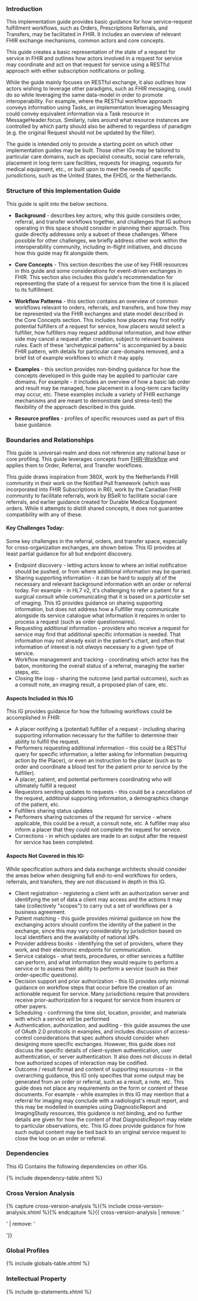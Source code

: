 ### Introduction
This implementation guide provides basic guidance for how service-request fulfillment workflows, such as Orders, Prescriptions Referrals, and Transfers, may be facilitated in FHIR. It includes an overview of relevant FHIR exchange mechanisms, common actors and core concepts.

This guide creates a basic representation of the state of a request for service in FHIR and outlines how actors involved in a request for service may coordinate and act on that request for service using a RESTful approach with either subscription notifications or polling. 

While the guide mainly focuses on RESTful exchange, it also outlines how actors wishing to leverage other paradigms, such as FHIR messaging, could do so while leveraging the same data-model in order to promote interoperability. For example, where the RESTful workflow approach conveys information using Tasks, an implementation leveraging Messaging could convey equivalent information via a Task resource in MessageHeader.focus.  Similarly, rules around what resource instances are controlled by which party should also be adhered to regardless of paradigm (e.g. the original Request should not be updated by the filler).

The guide is intended only to provide a starting point on which other implementation guides may be built. Those other IGs may be tailored to particular care domains, such as specialist consults, social care referrals, placement in long term care facilities, requests for imaging, requests for medical equipment, etc., or built upon to meet the needs of specific jurisdictions, such as the United States, the EHDS, or the Netherlands. 

### Structure of this Implementation Guide
This guide is split into the below sections. 

- **Background** - describes key actors, why this guide considers order, referral, and transfer workflows together, and challenges that IG authors operating in this space should consider in planning their approach. This guide directly addresses only a subset of these challenges. Where possible for other challenges, we briefly address other work within the interoperability community, including in-flight initiatives, and discuss how this guide may fit alongside them.  

- **Core Concepts** -  This section describes the use of key FHIR resources in this guide and some considerations for event-driven exchanges in FHIR. This section also includes this guide's recommendation for representing the state of a request for service from the time it is placed to its fulfillment. 

- **Workflow Patterns** - this section contains an overview of common workflows relevant to orders, referrals, and transfers, and how they may be represented via the FHIR exchanges and state model described in the Core Concepts section. This includes how placers may first notify potential fulfillers of a request for service, how placers would select a fulfiller, how fulfillers may request additional information, and how either side may cancel a request after creation, subject to relevant business rules. Each of these 'archetypical patterns" is accompanied by a basic FHIR pattern, with details for particular care-domains removed, and a brief list of example workflows to which it may apply. 

- **Examples** - this section provides non-binding guidance for how the concepts developed in this guide may be applied to particular care domains. For example - it includes an overview of how a basic lab order and result may be managed, how placement in a long-term care facility may occur, etc. These examples include a variety of FHIR exchange mechanisms and are meant to demonstrate (and stress-test) the flexibility of the approach described in this guide.   

- **Resource profiles** - profiles of specific resources used as part of this base guidance. 

### Boundaries and Relationships
This guide is universal-realm and does not reference any national base or core profiling. This guide leverages concepts from [FHIR-Workflow](https://hl7.org/fhir/workflow.html) and applies them to Order, Referral, and Transfer workflows. 

This guide draws inspiration from 360X, work by the Netherlands FHIR community in their work on the Notified Pull framework (which was incorporated into FHIR Subscriptions in R6), work by the Canadian FHIR community to facilitate referrals, work by BSeR to facilitate social care referrals, and earlier guidance created for Durable Medical Equipment orders. While it attempts to distill shared concepts, it does not guarantee compatibility with any of these.

#### Key Challenges Today:
Some key challenges in the referral, orders, and transfer space, especially for cross-organization exchanges, are shown below. This IG provides at least partial guidance for all but endpoint discovery. 

* Endpoint discovery - letting actors know to where an initial notification should be pushed, or from where additional information may be queried.
* Sharing supporting information - it can be hard to supply all of the necessary and relevant background information with an order or referral today. For example - in HL7 v2, it's challenging to refer a patient for a surgical consult while communicating that it is based on a _particular_ set of imaging. This IG provides guidance on sharing supporting information, but does not address how a Fulfiller may communicate alongside its service catalogue what information it requires in order to process a request (such as order questionnaires).
* Requesting additional information - providers who receive a request for service may find that additional specific information is needed. That information may not already exist in the patient's chart, and often that information of interest is not _always_ necessary to a given type of service. 
* Workflow management and tracking - coordinating which actor has the baton, monitoring the overall status of a referral, managing the earlier steps, etc.
* Closing the loop - sharing the outcome (and partial outcomes), such as a consult note, an imaging result, a proposed plan of care, etc. 

#### Aspects Included in this IG
This IG provides guidance for how the following workflows could be accomplished in FHIR:

* A placer notifying a (potential) fulfiller of a request - including sharing supporting information necessary for the fulfiller to determine their ability to fulfill the request.
* Performers requesting additional information - this could be a RESTful query for specific information, a letter asking for information (requiring action by the Placer), or even an instruction to the placer (such as to order and coordinate a blood test for the patient prior to service by the fulfiller). 
* A placer, patient, and potential performers coordinating who will ultimately fulfill a request
* Requestors sending updates to requests - this could be a cancellation of the request, additional supporting information, a demographics change of the patient, etc.
* Fulfillers sharing status updates
* Performers sharing outcomes of the request for service - where applicable, this could be a result, a consult note, etc. A fulfiller may also inform a placer that they could not complete the request for service. 
* Corrections - in which updates are made to an output after the request for service has been completed.

#### Aspects Not Covered in this IG:
While specification authors and data exchange architects should consider the areas below when designing full end-to-end workflows for orders, referrals, and transfers, they are not discussed in depth in this IG. 

* Client registration - registering a client with an authorization server and identifying the set of data a client may access and the actions it may take (collectively "scopes") to carry out a set of workflows per a business agreement.
* Patient matching - this guide provides minimal guidance on how the exchanging actors should confirm the identity of the patient in the exchange, since this may vary considerably by jurisdiction based on local identifiers and the availability of national IdPs. 
* Provider address books - identifying the set of providers, where they work, and their electronic endpoints for communication.
* Service catalogs - what tests, procedures, or other services a fulfiller can perform, and what information they would require to perform a service or to assess their ability to perform a service (such as their order-specific questions).
* Decision support and prior authorization - this IG provides only minimal guidance on workflow steps that occur before the creation of an actionable request for service. Many jurisdictions require that providers receive prior-authorization for a request for service from insurers or other payers.
* Scheduling - confirming the time slot, location, provider, and materials with which a service will be performed
* Authentication, authorization, and auditing - this guide assumes the use of OAuth 2.0 protocols in examples, and includes discussion of access-control considerations that spec authors should consider when designing more specific exchanges. However, this guide does not discuss the specific details of client-system authentication, user authentication, or server authentication. It also does not discuss in detail how authorized scopes of interaction may be codified.
* Outcome / result format and content of supporting resources - in the overarching guidance, this IG only specifies that _some_ output may be generated from an order or referral, such as a result, a note, etc. This guide does not place any requirements on the form or content of these documents. For example - while examples in this IG may mention that a referral for imaging may conclude with a radiologist's result report, and this may be modelled in examples using DiagnosticReport and ImagingStudy resources, this guidance is not binding, and no further details are given for how the content of that DiagnosticReport may relate to particular observations, etc. This IG does provide guidance for how such output content may be tied back to an original service request to close the loop on an order or referral. 

### Dependencies
This IG Contains the following dependencies on other IGs.

{% include dependency-table.xhtml %}

### Cross Version Analysis

{% capture cross-version-analysis %}{% include cross-version-analysis.xhtml %}{% endcapture %}{{ cross-version-analysis | remove: '<p>' | remove: '</p>'}}

### Global Profiles

{% include globals-table.xhtml %}

### Intellectual Property

{% include ip-statements.xhtml %}
